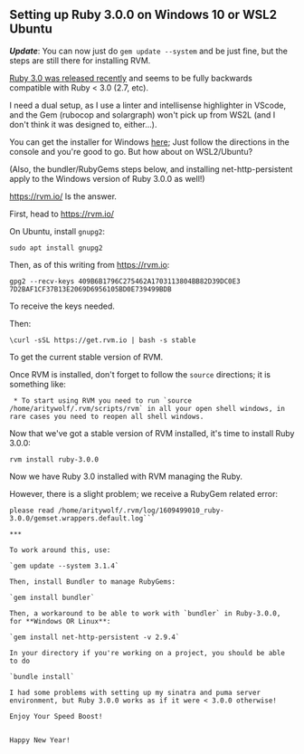 ## Setting up Ruby 3.0.0 on Windows 10 or WSL2 Ubuntu

***Update***: You can now just do `gem update --system` and be just fine, but the steps are still there for installing RVM.



 [Ruby 3.0 was released recently](https://www.ruby-lang.org/en/news/2020/12/25/ruby-3-0-0-released/) and seems to be fully backwards compatible with Ruby < 3.0 (2.7, etc). 

I need a dual setup, as I use a linter and intellisense highlighter in VScode, and the Gem (rubocop and solargraph) won't pick up from WS2L (and I don't think it was designed to, either...).

You can get the installer for Windows [here](https://rubyinstaller.org/downloads/); Just follow the directions in the console and you're good to go. But how about on WSL2/Ubuntu? 

(Also, the bundler/RubyGems steps below, and installing net-http-persistent apply to the Windows version of Ruby 3.0.0 as well!)
 
https://rvm.io/ Is the answer.

First, head to https://rvm.io/

On Ubuntu, install `gnupg2`:

`sudo apt install gnupg2`

Then, as of this writing from https://rvm.io:

`gpg2 --recv-keys 409B6B1796C275462A1703113804BB82D39DC0E3 7D2BAF1CF37B13E2069D6956105BD0E739499BDB`

To receive the keys needed.

Then:

`\curl -sSL https://get.rvm.io | bash -s stable`

To get the current stable version of RVM.

Once RVM is installed, don't forget to follow the `source` directions; it is something like:

``` * To start using RVM you need to run `source /home/aritywolf/.rvm/scripts/rvm`
    in all your open shell windows, in rare cases you need to reopen all shell windows.```

Now that we've got a stable version of RVM installed, it's time to install Ruby 3.0.0:

`rvm install ruby-3.0.0`

Now we have Ruby 3.0 installed with RVM managing the Ruby.

However, there is a slight problem; we receive a RubyGem related error:

```Error running 'run_gem_wrappers regenerate',
please read /home/aritywolf/.rvm/log/1609499010_ruby-3.0.0/gemset.wrappers.default.log```

***

To work around this, use:

`gem update --system 3.1.4`

Then, install Bundler to manage RubyGems:

`gem install bundler`

Then, a workaround to be able to work with `bundler` in Ruby-3.0.0, for **Windows OR Linux**:

`gem install net-http-persistent -v 2.9.4`

In your directory if you're working on a project, you should be able to do

`bundle install`

I had some problems with setting up my sinatra and puma server environment, but Ruby 3.0.0 works as if it were < 3.0.0 otherwise!

Enjoy Your Speed Boost!


Happy New Year!





